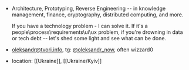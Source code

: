- Architecture, Prototyping, Reverse Engineering -- in knowledge management, finance, cryptography, distributed computing, and more.
  
  If you have a technology problem - I can solve it. 
  If it's a people\process\requirements\ui\ux problem, if you're drowning in data or tech debt -- let's shed some light and see what can be done.
- [oleksandr@tvori.info](mailto:oleksandr@tvori.info), tg: [@oleksandr_now](https://t.me/oleksandr_now), often wizzard0
- location: [[Ukraine]], [[Ukraine/Kyiv]]
